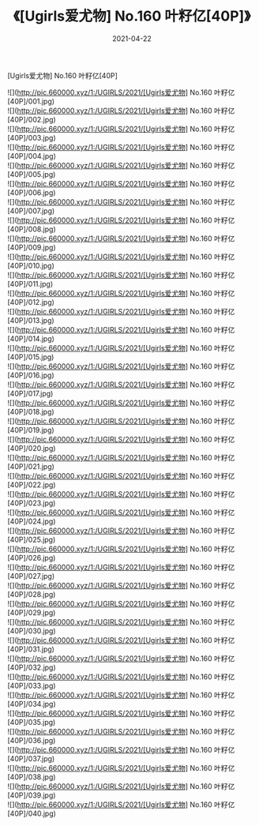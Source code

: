﻿---
layout: post
title:  《[Ugirls爱尤物] No.160 叶籽亿[40P]》
date:   2021-04-22
img: http://pic.660000.xyz/1:/UGIRLS/2021/[Ugirls爱尤物] No.160 叶籽亿[40P]/000.jpg
categories: [美女, 清纯, 唯美]
---

[Ugirls爱尤物] No.160 叶籽亿[40P]

  ![](http://pic.660000.xyz/1:/UGIRLS/2021/[Ugirls爱尤物] No.160 叶籽亿[40P]/001.jpg) <br> ![](http://pic.660000.xyz/1:/UGIRLS/2021/[Ugirls爱尤物] No.160 叶籽亿[40P]/002.jpg) <br> ![](http://pic.660000.xyz/1:/UGIRLS/2021/[Ugirls爱尤物] No.160 叶籽亿[40P]/003.jpg) <br> ![](http://pic.660000.xyz/1:/UGIRLS/2021/[Ugirls爱尤物] No.160 叶籽亿[40P]/004.jpg) <br> ![](http://pic.660000.xyz/1:/UGIRLS/2021/[Ugirls爱尤物] No.160 叶籽亿[40P]/005.jpg) <br> ![](http://pic.660000.xyz/1:/UGIRLS/2021/[Ugirls爱尤物] No.160 叶籽亿[40P]/006.jpg) <br> ![](http://pic.660000.xyz/1:/UGIRLS/2021/[Ugirls爱尤物] No.160 叶籽亿[40P]/007.jpg) <br> ![](http://pic.660000.xyz/1:/UGIRLS/2021/[Ugirls爱尤物] No.160 叶籽亿[40P]/008.jpg) <br> ![](http://pic.660000.xyz/1:/UGIRLS/2021/[Ugirls爱尤物] No.160 叶籽亿[40P]/009.jpg) <br> ![](http://pic.660000.xyz/1:/UGIRLS/2021/[Ugirls爱尤物] No.160 叶籽亿[40P]/010.jpg) <br> ![](http://pic.660000.xyz/1:/UGIRLS/2021/[Ugirls爱尤物] No.160 叶籽亿[40P]/011.jpg) <br> ![](http://pic.660000.xyz/1:/UGIRLS/2021/[Ugirls爱尤物] No.160 叶籽亿[40P]/012.jpg) <br> ![](http://pic.660000.xyz/1:/UGIRLS/2021/[Ugirls爱尤物] No.160 叶籽亿[40P]/013.jpg) <br> ![](http://pic.660000.xyz/1:/UGIRLS/2021/[Ugirls爱尤物] No.160 叶籽亿[40P]/014.jpg) <br> ![](http://pic.660000.xyz/1:/UGIRLS/2021/[Ugirls爱尤物] No.160 叶籽亿[40P]/015.jpg) <br> ![](http://pic.660000.xyz/1:/UGIRLS/2021/[Ugirls爱尤物] No.160 叶籽亿[40P]/016.jpg) <br> ![](http://pic.660000.xyz/1:/UGIRLS/2021/[Ugirls爱尤物] No.160 叶籽亿[40P]/017.jpg) <br> ![](http://pic.660000.xyz/1:/UGIRLS/2021/[Ugirls爱尤物] No.160 叶籽亿[40P]/018.jpg) <br> ![](http://pic.660000.xyz/1:/UGIRLS/2021/[Ugirls爱尤物] No.160 叶籽亿[40P]/019.jpg) <br> ![](http://pic.660000.xyz/1:/UGIRLS/2021/[Ugirls爱尤物] No.160 叶籽亿[40P]/020.jpg) <br> ![](http://pic.660000.xyz/1:/UGIRLS/2021/[Ugirls爱尤物] No.160 叶籽亿[40P]/021.jpg) <br> ![](http://pic.660000.xyz/1:/UGIRLS/2021/[Ugirls爱尤物] No.160 叶籽亿[40P]/022.jpg) <br> ![](http://pic.660000.xyz/1:/UGIRLS/2021/[Ugirls爱尤物] No.160 叶籽亿[40P]/023.jpg) <br> ![](http://pic.660000.xyz/1:/UGIRLS/2021/[Ugirls爱尤物] No.160 叶籽亿[40P]/024.jpg) <br> ![](http://pic.660000.xyz/1:/UGIRLS/2021/[Ugirls爱尤物] No.160 叶籽亿[40P]/025.jpg) <br> ![](http://pic.660000.xyz/1:/UGIRLS/2021/[Ugirls爱尤物] No.160 叶籽亿[40P]/026.jpg) <br> ![](http://pic.660000.xyz/1:/UGIRLS/2021/[Ugirls爱尤物] No.160 叶籽亿[40P]/027.jpg) <br> ![](http://pic.660000.xyz/1:/UGIRLS/2021/[Ugirls爱尤物] No.160 叶籽亿[40P]/028.jpg) <br> ![](http://pic.660000.xyz/1:/UGIRLS/2021/[Ugirls爱尤物] No.160 叶籽亿[40P]/029.jpg) <br> ![](http://pic.660000.xyz/1:/UGIRLS/2021/[Ugirls爱尤物] No.160 叶籽亿[40P]/030.jpg) <br> ![](http://pic.660000.xyz/1:/UGIRLS/2021/[Ugirls爱尤物] No.160 叶籽亿[40P]/031.jpg) <br> ![](http://pic.660000.xyz/1:/UGIRLS/2021/[Ugirls爱尤物] No.160 叶籽亿[40P]/032.jpg) <br> ![](http://pic.660000.xyz/1:/UGIRLS/2021/[Ugirls爱尤物] No.160 叶籽亿[40P]/033.jpg) <br> ![](http://pic.660000.xyz/1:/UGIRLS/2021/[Ugirls爱尤物] No.160 叶籽亿[40P]/034.jpg) <br> ![](http://pic.660000.xyz/1:/UGIRLS/2021/[Ugirls爱尤物] No.160 叶籽亿[40P]/035.jpg) <br> ![](http://pic.660000.xyz/1:/UGIRLS/2021/[Ugirls爱尤物] No.160 叶籽亿[40P]/036.jpg) <br> ![](http://pic.660000.xyz/1:/UGIRLS/2021/[Ugirls爱尤物] No.160 叶籽亿[40P]/037.jpg) <br> ![](http://pic.660000.xyz/1:/UGIRLS/2021/[Ugirls爱尤物] No.160 叶籽亿[40P]/038.jpg) <br> ![](http://pic.660000.xyz/1:/UGIRLS/2021/[Ugirls爱尤物] No.160 叶籽亿[40P]/039.jpg) <br> ![](http://pic.660000.xyz/1:/UGIRLS/2021/[Ugirls爱尤物] No.160 叶籽亿[40P]/040.jpg) <br>